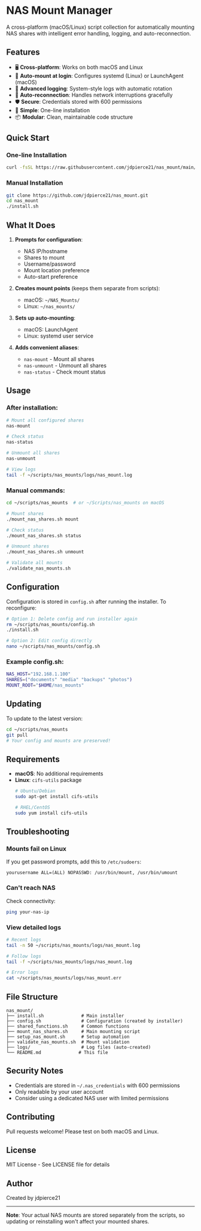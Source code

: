# NAS Mount Manager

A cross-platform (macOS/Linux) script collection for automatically mounting NAS shares with intelligent error handling, logging, and auto-reconnection.

## Features

- 🖥️ **Cross-platform**: Works on both macOS and Linux
- 🔄 **Auto-mount at login**: Configures systemd (Linux) or LaunchAgent (macOS)
- 📝 **Advanced logging**: System-style logs with automatic rotation
- 🔌 **Auto-reconnection**: Handles network interruptions gracefully
- 🛡️ **Secure**: Credentials stored with 600 permissions
- 🎯 **Simple**: One-line installation
- 📦 **Modular**: Clean, maintainable code structure

## Quick Start

### One-line Installation

```bash
curl -fsSL https://raw.githubusercontent.com/jdpierce21/nas_mount/main/install.sh | bash
```

### Manual Installation

```bash
git clone https://github.com/jdpierce21/nas_mount.git
cd nas_mount
./install.sh
```

## What It Does

1. **Prompts for configuration**:
   - NAS IP/hostname
   - Shares to mount
   - Username/password
   - Mount location preference
   - Auto-start preference

2. **Creates mount points** (keeps them separate from scripts):
   - macOS: `~/NAS_Mounts/`
   - Linux: `~/nas_mounts/`

3. **Sets up auto-mounting**:
   - macOS: LaunchAgent
   - Linux: systemd user service

4. **Adds convenient aliases**:
   - `nas-mount` - Mount all shares
   - `nas-unmount` - Unmount all shares  
   - `nas-status` - Check mount status

## Usage

### After installation:

```bash
# Mount all configured shares
nas-mount

# Check status
nas-status

# Unmount all shares
nas-unmount

# View logs
tail -f ~/scripts/nas_mounts/logs/nas_mount.log
```

### Manual commands:

```bash
cd ~/scripts/nas_mounts  # or ~/Scripts/nas_mounts on macOS

# Mount shares
./mount_nas_shares.sh mount

# Check status
./mount_nas_shares.sh status

# Unmount shares
./mount_nas_shares.sh unmount

# Validate all mounts
./validate_nas_mounts.sh
```

## Configuration

Configuration is stored in `config.sh` after running the installer. To reconfigure:

```bash
# Option 1: Delete config and run installer again
rm ~/scripts/nas_mounts/config.sh
./install.sh

# Option 2: Edit config directly
nano ~/scripts/nas_mounts/config.sh
```

### Example config.sh:

```bash
NAS_HOST="192.168.1.100"
SHARES=("documents" "media" "backups" "photos")
MOUNT_ROOT="$HOME/nas_mounts"
```

## Updating

To update to the latest version:

```bash
cd ~/scripts/nas_mounts
git pull
# Your config and mounts are preserved!
```

## Requirements

- **macOS**: No additional requirements
- **Linux**: `cifs-utils` package
  ```bash
  # Ubuntu/Debian
  sudo apt-get install cifs-utils
  
  # RHEL/CentOS
  sudo yum install cifs-utils
  ```

## Troubleshooting

### Mounts fail on Linux

If you get password prompts, add this to `/etc/sudoers`:
```
yourusername ALL=(ALL) NOPASSWD: /usr/bin/mount, /usr/bin/umount
```

### Can't reach NAS

Check connectivity:
```bash
ping your-nas-ip
```

### View detailed logs

```bash
# Recent logs
tail -n 50 ~/scripts/nas_mounts/logs/nas_mount.log

# Follow logs
tail -f ~/scripts/nas_mounts/logs/nas_mount.log

# Error logs
cat ~/scripts/nas_mounts/logs/nas_mount.err
```

## File Structure

```
nas_mount/
├── install.sh              # Main installer
├── config.sh               # Configuration (created by installer)
├── shared_functions.sh     # Common functions
├── mount_nas_shares.sh     # Main mounting script
├── setup_nas_mount.sh      # Setup automation
├── validate_nas_mounts.sh  # Mount validation
├── logs/                   # Log files (auto-created)
└── README.md              # This file
```

## Security Notes

- Credentials are stored in `~/.nas_credentials` with 600 permissions
- Only readable by your user account
- Consider using a dedicated NAS user with limited permissions

## Contributing

Pull requests welcome! Please test on both macOS and Linux.

## License

MIT License - See LICENSE file for details

## Author

Created by jdpierce21

---

**Note**: Your actual NAS mounts are stored separately from the scripts, so updating or reinstalling won't affect your mounted shares.